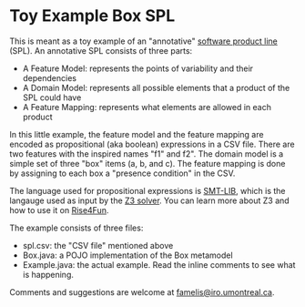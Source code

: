 # Toy Example Box SPL

This is meant as a toy example of an "annotative" [software product line](https://en.wikipedia.org/wiki/Software_product_line) (SPL). An annotative SPL consists of three parts:
  * A Feature Model: represents the points of variability and their dependencies
  * A Domain Model: represents all possible elements that a product of the SPL could have
  * A Feature Mapping: represents what elements are allowed in each product
  
In this little example, the feature model and the feature mapping are encoded as propositional (aka boolean) expressions in a CSV file. There are two features with the inspired names "f1" and f2". The domain model is a simple set of three "box" items (a, b, and c). The feature mapping is done by assigning to each box a "presence condition" in the CSV.

The language used for propositional expressions is [SMT-LIB](http://smtlib.cs.uiowa.edu/language.shtml), which is the langauge used as input by the [Z3 solver](https://github.com/Z3Prover/z3). You can learn more about Z3 and how to use it on [Rise4Fun](https://rise4fun.com/z3/tutorial).

The example consists of three files:
  * spl.csv: the "CSV file" mentioned above
  * Box.java: a POJO implementation of the Box metamodel
  * Example.java: the actual example. Read the inline comments to see what is happening.
  
Comments and suggestions are welcome at famelis@iro.umontreal.ca.
